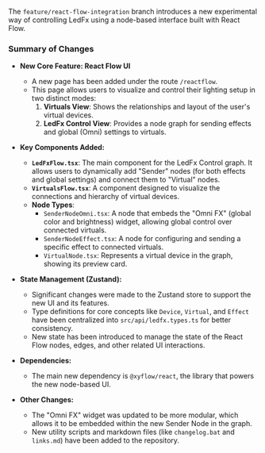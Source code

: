 The `feature/react-flow-integration` branch introduces a new experimental way of controlling LedFx using a node-based interface built with React Flow.

### Summary of Changes

*   **New Core Feature: React Flow UI**
    *   A new page has been added under the route `/reactflow`.
    *   This page allows users to visualize and control their lighting setup in two distinct modes:
        1.  **Virtuals View**: Shows the relationships and layout of the user's virtual devices.
        2.  **LedFx Control View**: Provides a node graph for sending effects and global (Omni) settings to virtuals.

*   **Key Components Added:**
    *   **`LedFxFlow.tsx`**: The main component for the LedFx Control graph. It allows users to dynamically add "Sender" nodes (for both effects and global settings) and connect them to "Virtual" nodes.
    *   **`VirtualsFlow.tsx`**: A component designed to visualize the connections and hierarchy of virtual devices.
    *   **Node Types**:
        *   `SenderNodeOmni.tsx`: A node that embeds the "Omni FX" (global color and brightness) widget, allowing global control over connected virtuals.
        *   `SenderNodeEffect.tsx`: A node for configuring and sending a specific effect to connected virtuals.
        *   `VirtualNode.tsx`: Represents a virtual device in the graph, showing its preview card.

*   **State Management (Zustand):**
    *   Significant changes were made to the Zustand store to support the new UI and its features.
    *   Type definitions for core concepts like `Device`, `Virtual`, and `Effect` have been centralized into `src/api/ledfx.types.ts` for better consistency.
    *   New state has been introduced to manage the state of the React Flow nodes, edges, and other related UI interactions.

*   **Dependencies:**
    *   The main new dependency is `@xyflow/react`, the library that powers the new node-based UI.

*   **Other Changes:**
    *   The "Omni FX" widget was updated to be more modular, which allows it to be embedded within the new Sender Node in the graph.
    *   New utility scripts and markdown files (like `changelog.bat` and `links.md`) have been added to the repository.
